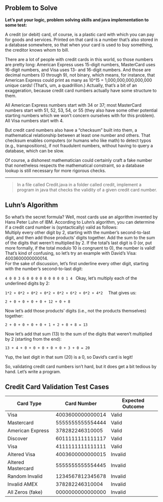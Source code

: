 ## Problem to Solve

**Let’s put your logic, problem solving skills and java implementation to some test:**

A credit (or debit) card, of course, is a plastic card with which you can pay for goods and services. Printed on that card is a number that’s also stored in a database somewhere, so that when your card is used to buy something, the creditor knows whom to bill. 

There are a lot of people with credit cards in this world, so those numbers are pretty long: 
American Express uses 15-digit numbers, 
MasterCard uses 16-digit numbers, and 
Visa uses 13- and 16-digit numbers. 
And those are decimal numbers (0 through 9), not binary, which means, for instance, that American Express could print as many as 10^15 = 1,000,000,000,000,000 unique cards! (That’s, um, a quadrillion.)  Actually, that’s a bit of an exaggeration, because credit card numbers actually have some structure to them. 

All American Express numbers start with 34 or 37; most MasterCard numbers start with 51, 52, 53, 54, or 55 (they also have some other potential starting numbers which we won’t concern ourselves with for this problem). All Visa numbers start with 4. 

But credit card numbers also have a “checksum” built into them, a mathematical relationship between at least one number and others. That checksum enables computers (or humans who like math) to detect typos (e.g., transpositions), if not fraudulent numbers, without having to query a database, which can be slow. 

Of course, a dishonest mathematician could certainly craft a fake number that nonetheless respects the mathematical constraint, so a database lookup is still necessary for more rigorous checks.  

---
> In a file called Credit.java in a folder called credit, implement a program in java that checks the validity of a given credit card number. 

## Luhn’s Algorithm
So what’s the secret formula? Well, most cards use an algorithm invented by Hans Peter Luhn of IBM. According to Luhn’s algorithm, you can determine if a credit card number is (syntactically) valid as follows:  
Multiply every other digit by 2, starting with the number’s second-to-last digit, 
and then add those products’ digits together. 
Add the sum to the sum of the digits that weren’t multiplied by 2. 
If the total’s last digit is 0 (or, put more formally, if the total modulo 10 is congruent to 0), the number is valid! 
That’s kind of confusing, so let’s try an example with David’s Visa: 4003600000000014.  
For the sake of discussion, let’s first underline every other digit, starting with the number’s second-to-last digit:

`` 4 0 0 3 6 0 0 0 0 0 0 0 0 0 1 4  ``
Okay, let’s multiply each of the underlined digits by 2:

``1*2 + 0*2 + 0*2 + 0*2 + 0*2 + 6*2 + 0*2 + 4*2  ``
That gives us:

`` 2 + 0 + 0 + 0 + 0 + 12 + 0 + 8  ``

Now let’s add those products’ digits (i.e., not the products themselves) together:  

`` 2 + 0 + 0 + 0 + 0 + 1 + 2 + 0 + 8 = 13 ``

Now let’s add that sum (13) to the sum of the digits that weren’t multiplied by 2 (starting from the end):

`` 13 + 4 + 0 + 0 + 0 + 0 + 0 + 3 + 0 = 20  ``

Yup, the last digit in that sum (20) is a 0, so David’s card is legit! 

So, validating credit card numbers isn’t hard, but it does get a bit tedious by hand. Let’s write a program.

## Credit Card Validation Test Cases

| Card Type         | Card Number         | Expected Outcome |
|-------------------|---------------------|------------------|
| Visa              | 4003600000000014    | Valid            |
| Mastercard        | 5555555555554444    | Valid            |
| American Express  | 378282246310005     | Valid            |
| Discover          | 6011111111111117    | Valid            |
| Visa              | 4111111111111111    | Valid            |
| Altered Visa      | 4003600000000015    | Invalid          |
| Altered Mastercard| 5555555555554445    | Invalid          |
| Random Invalid    | 1234567812345678    | Invalid          |
| Invalid AMEX      | 378282246310004     | Invalid          |
| All Zeros (fake)  | 0000000000000000    | Invalid          |
